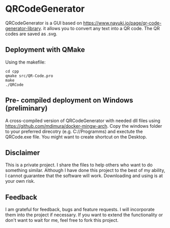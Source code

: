 # QRCodeGenerator

QRCodeGenerator is a GUI based on https://www.nayuki.io/page/qr-code-generator-library. it allows you to convert any text into a QR code. The QR codes are saved as .svg.

## Deployment with QMake

Using the makefile:
```
cd cpp
qmake src/QR-Code.pro 
make
./QRCode
```

## Pre- compiled deployment on Windows (preliminary)

A cross-compiled version of QRCodeGenerator with needed dll files using https://github.com/mdimura/docker-mingw-arch.
Copy the windows folder to your preferred direcotry (e.g. C://Programms) and exectute the QRCode.exe file. You might want to create shortcut on the Desktop.

## Disclaimer

This is a private project. I share the files to help others who want to do something similar. Although I have done this project to the best of my ability, I cannot guarantee that the software will work. Downloading and using is at your own risk.

## Feedback

I am grateful for feedback, bugs and feature requests. I will incorporate them into the project if necessary. If you want to extend the functionality or don't want to wait for me, feel free to fork this project.
